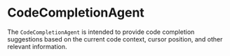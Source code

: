 # CodeCompletionAgent

The `CodeCompletionAgent` is intended to provide code completion suggestions based on the current code context, cursor position, and other relevant information.
